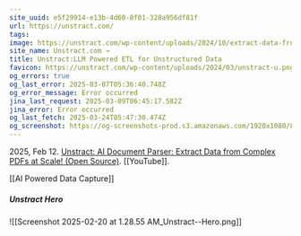 ```yaml
---
site_uuid: e5f29914-e13b-4d60-8f01-328a956df81f
url: https://unstract.com/
tags: 
image: https://unstract.com/wp-content/uploads/2024/10/extract-data-from-documents-with-unstract.png
site_name: Unstract.com →
title: Unstract:LLM Powered ETL for Unstructured Data
favicon: https://unstract.com/wp-content/uploads/2024/03/unstract-u.png
og_errors: true
og_last_error: 2025-03-07T05:36:40.748Z
og_error_message: Error occurred
jina_last_request: 2025-03-09T06:45:17.582Z
jina_error: Error occurred
og_last_fetch: 2025-03-24T05:47:30.474Z
og_screenshot: https://og-screenshots-prod.s3.amazonaws.com/1920x1080/80/false/ecb75a576c0570f24d5fc86cff21ce6aa63c21bcf30bf99cea28feea0b07a953.jpeg
---
```

2025, Feb 12. [Unstract: AI Document Parser: Extract Data from Complex PDFs at Scale! (Open Source)](https://youtu.be/Ymq8o7FSoVc?si=5VZE2VbjqdF_-dgO). [[YouTube]].

[[AI Powered Data Capture]]

##### Unstract Hero
![[Screenshot 2025-02-20 at 1.28.55 AM_Unstract--Hero.png]]
